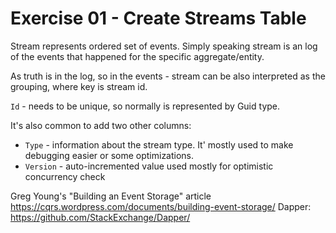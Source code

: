 # Exercise 01 - Create Streams Table

Stream represents ordered set of events. Simply speaking stream is an log of the events that happened for the
specific aggregate/entity.

As truth is in the log, so in the events - stream can be also interpreted as the grouping, where key is stream id.

`Id` - needs to be unique, so normally is represented by Guid type.

It's also common to add two other columns:
* `Type` - information about the stream type. It' mostly used to make debugging easier or some optimizations.
* `Version` - auto-incremented value used mostly for optimistic concurrency check


Greg Young's "Building an Event Storage" article https://cqrs.wordpress.com/documents/building-event-storage/
Dapper: https://github.com/StackExchange/Dapper/
